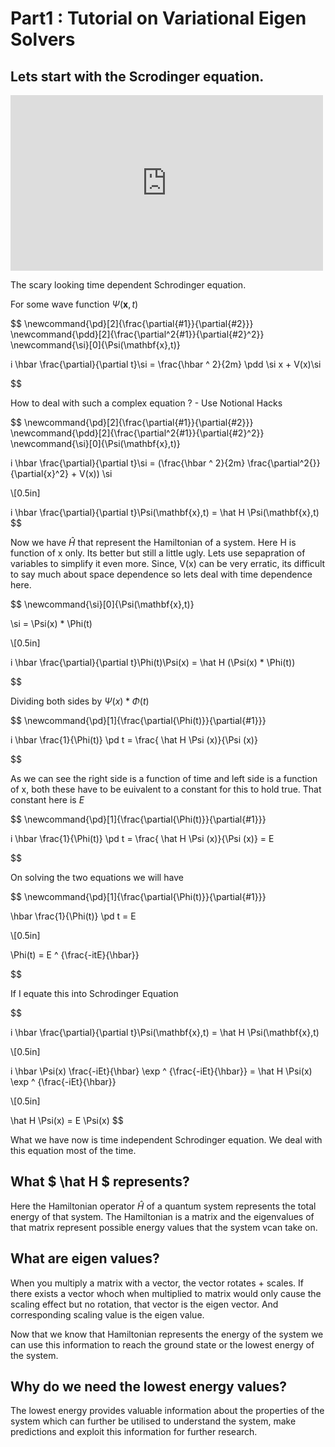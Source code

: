 # Part1 : Tutorial on Variational Eigen Solvers

## Lets start with the Scrodinger equation.

<iframe width="500" height="281"
 src="https://www.getyarn.io/yarn-clip/eddce405-0154-4b32-9b2f-d2dabc776104/embed?autoplay=false"
 frameborder="0"></iframe>

The scary looking time dependent Schrodinger equation.

For some wave function $\Psi(\mathbf{x},t)$

$$ 
\newcommand{\pd}[2]{\frac{\partial{#1}}{\partial{#2}}}
\newcommand{\pdd}[2]{\frac{\partial^2{#1}}{\partial{#2}^2}}
\newcommand{\si}[0]{\Psi(\mathbf{x},t)}

i \hbar \frac{\partial}{\partial t}\si = \frac{\hbar ^ 2}{2m}  \pdd \si x  + V(x)\si

$$

How to deal with such a complex equation ? - Use Notional Hacks

$$
\newcommand{\pd}[2]{\frac{\partial{#1}}{\partial{#2}}}
\newcommand{\pdd}[2]{\frac{\partial^2{#1}}{\partial{#2}^2}}
\newcommand{\si}[0]{\Psi(\mathbf{x},t)}



i \hbar \frac{\partial}{\partial t}\si = (\frac{\hbar ^ 2}{2m} \frac{\partial^2{}}{\partial{x}^2} +  V(x)) \si

\\[0.5in]

i \hbar \frac{\partial}{\partial t}\Psi(\mathbf{x},t) = \hat H \Psi(\mathbf{x},t)
$$

Now we have $\hat H$ that represent the Hamiltonian of a system. Here H is function of x only.
Its better but still a little ugly. Lets use sepapration of variables to simplify it even more.
Since, V(x) can be very erratic, its difficult to say much about space dependence so lets deal with time dependence here.

$$
\newcommand{\si}[0]{\Psi(\mathbf{x},t)} 

\si = \Psi(x) * \Phi(t)

\\[0.5in]

i \hbar \frac{\partial}{\partial t}\Phi(t)\Psi(x) = \hat H (\Psi(x) * \Phi(t))

$$

Dividing both sides by $\Psi(x) * \Phi(t)$

$$
\newcommand{\pd}[1]{\frac{\partial{\Phi(t)}}{\partial{#1}}}

i \hbar \frac{1}{\Phi(t)} \pd t = \frac{ \hat H \Psi (x)}{\Psi (x)}

$$

As we can see the right side is a function of time and left side is a function of x, both these have to be euivalent to a constant for this to hold true. That constant here is $E$

$$
\newcommand{\pd}[1]{\frac{\partial{\Phi(t)}}{\partial{#1}}}

i \hbar \frac{1}{\Phi(t)} \pd t = \frac{ \hat H \Psi (x)}{\Psi (x)} = E

$$

On solving the two equations we will have 

$$ 
\newcommand{\pd}[1]{\frac{\partial{\Phi(t)}}{\partial{#1}}}

\hbar \frac{1}{\Phi(t)} \pd t = E

\\[0.5in]

\Phi(t) = E ^ {\frac{-itE}{\hbar}}

$$

If I equate this into Schrodinger Equation

$$

i \hbar \frac{\partial}{\partial t}\Psi(\mathbf{x},t) = \hat H \Psi(\mathbf{x},t)

\\[0.5in]

i \hbar \Psi(x) \frac{-iEt}{\hbar} \exp ^ {\frac{-iEt}{\hbar}}  = \hat H \Psi(x) \exp ^ {\frac{-iEt}{\hbar}}

\\[0.5in]

\hat H \Psi(x) = E \Psi(x)
$$

What we have now is time independent Schrodinger equation. We deal with this equation most of the time.

## What $ \hat H $ represents?

Here the Hamiltonian operator  $\hat H$ of a quantum system represents the total energy of that system. The Hamiltonian is a matrix and the eigenvalues of that matrix represent possible energy values that the system vcan take on.

## What are eigen values?

When you multiply a matrix with a vector, the vector rotates + scales. If there exists a vector whoch when multiplied to matrix would only cause the scaling effect but no rotation, that vector is the eigen vector. And corresponding scaling value is the eigen value.

Now that we know that Hamiltonian represents the energy of the system we can use this information to reach the ground state or the lowest energy of the system. 

## Why do we need the lowest energy values?

The lowest energy provides valuable information about the properties of the system which can further be utilised to understand the system, make predictions and exploit this information for further research.
